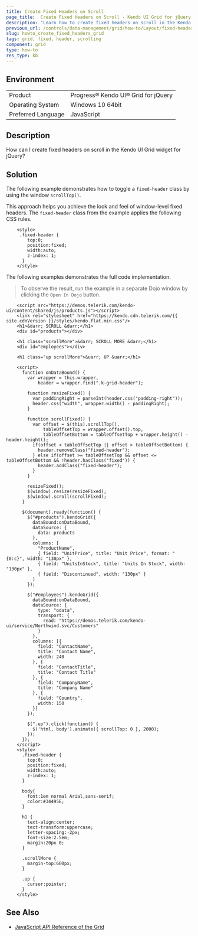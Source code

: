 ```yaml
---
title: Create Fixed Headers on Scroll
page_title:  Create Fixed Headers on Scroll - Kendo UI Grid for jQuery
description: "Learn how to create fixed headers on scroll in the Kendo UI Grid widget for jQuery."
previous_url: /controls/data-management/grid/how-to/Layout/fixed-headers-grid
slug: howto_create_fixed_headers_grid
tags: grid, fixed, header, scrolling
component: grid
type: how-to
res_type: kb
---
```


## Environment

<table>
 <tr>
  <td>Product</td>
  <td>Progress® Kendo UI® Grid for jQuery</td>
 </tr>
 <tr>
  <td>Operating System</td>
  <td>Windows 10 64bit</td>
 </tr>
 <tr>
  <td>Preferred Language</td>
  <td>JavaScript</td>
 </tr>
</table>

## Description

How can I create fixed headers on scroll in the Kendo UI Grid widget for jQuery?

## Solution

The following example demonstrates how to toggle a `fixed-header` class by using the window `scrollTop()`.

This approach helps you achieve the look and feel of window-level fixed headers. The `fixed-header` class from the example applies the following CSS rules.

```
    <style>
     .fixed-header {
        top:0;
        position:fixed;
        width:auto;
        z-index: 1;
      }
    </style>
```

The following examples demonstrates the full code implementation.

> To observe the result, run the example in a separate Dojo window by clicking the `Open In Dojo` button.

```dojo
    <script src="https://demos.telerik.com/kendo-ui/content/shared/js/products.js"></script>
    <link rel="stylesheet" href="https://kendo.cdn.telerik.com/{{ site.cdnVersion }}/styles/kendo.flat.min.css"/>
    <h1>&darr; SCROLL &darr;</h1>
    <div id="products"></div>

    <h1 class="scrollMore">&darr; SCROLL MORE &darr;</h1>
    <div id="employees"></div>

    <h1 class="up scrollMore">&uarr; UP &uarr;</h1>

    <script>
      function onDataBound() {
        var wrapper = this.wrapper,
            header = wrapper.find(".k-grid-header");

        function resizeFixed() {
          var paddingRight = parseInt(header.css("padding-right"));
          header.css("width", wrapper.width() - paddingRight);
        }

        function scrollFixed() {
          var offset = $(this).scrollTop(),
              tableOffsetTop = wrapper.offset().top,
              tableOffsetBottom = tableOffsetTop + wrapper.height() - header.height();
          if(offset < tableOffsetTop || offset > tableOffsetBottom) {
            header.removeClass("fixed-header");
          } else if(offset >= tableOffsetTop && offset <= tableOffsetBottom && !header.hasClass("fixed")) {
            header.addClass("fixed-header");
          }
        }

        resizeFixed();
        $(window).resize(resizeFixed);
        $(window).scroll(scrollFixed);
      }

      $(document).ready(function() {
        $("#products").kendoGrid({
          dataBound:onDataBound,
          dataSource: {
            data: products
          },
          columns: [
            "ProductName",
            { field: "UnitPrice", title: "Unit Price", format: "{0:c}", width: "130px" },
            { field: "UnitsInStock", title: "Units In Stock", width: "130px" },
            { field: "Discontinued", width: "130px" }
          ]
        });

        $("#employees").kendoGrid({
          dataBound:onDataBound,
          dataSource: {
            type: "odata",
            transport: {
              read: "https://demos.telerik.com/kendo-ui/service/Northwind.svc/Customers"
            }
          },
          columns: [{
            field: "ContactName",
            title: "Contact Name",
            width: 240
          }, {
            field: "ContactTitle",
            title: "Contact Title"
          }, {
            field: "CompanyName",
            title: "Company Name"
          }, {
            field: "Country",
            width: 150
          }]
        });

        $(".up").click(function() {
          $('html, body').animate({ scrollTop: 0 }, 2000);
        });
      });
    </script>
    <style>
      .fixed-header {
        top:0;
        position:fixed;
        width:auto;
        z-index: 1;
      }

      body{
        font:1em normal Arial,sans-serif;
        color:#34495E;
      }

      h1 {
        text-align:center;
        text-transform:uppercase;
        letter-spacing:-2px;
        font-size:2.5em;
        margin:20px 0;
      }

      .scrollMore {
        margin-top:600px;
      }

      .up {
        cursor:pointer;
      }
    </style>
```

## See Also

* [JavaScript API Reference of the Grid](/api/javascript/ui/grid)
